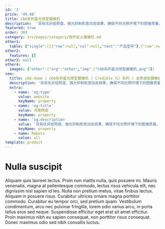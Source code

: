 ```yaml
---
id: '1'
price: '49.40'
title: C66系列星光球型摄像机
description:  '具有优异低照度、强光抑制和宽动态效果，确保不同光照环境下的图像质量，全天24小时高清监控。'
featured: true
order: 389
category: src/pages/category/软件定义摄像机.md
other1: 
  table: {"single":[[{"row":null,"col":null,"text":"产品型号"},{"row":null,"col":null,"text":"C6650-Z33"},{"row":null,"col":null,"text":"C6620-Z33"},{"row":null,"col":null,"text":"C6620-Z23-Sf"},{"row":null,"col":null,"text":"C6620-Z23"}],[{"row":null,"col":null,"text":"图像传感器"},{"row":null,"col":null,"text":"1/2.7\" 500万像素逐行扫描CMOS"},{"row":null,"col":null,"text":"1/2.7\" 200万像素逐行扫描CMOS"},{"row":null,"col":null,"text":"1/2.7\" 200万像素逐行扫描CMOS"},{"row":null,"col":null,"text":"1/2.7\" 200万像素逐行扫描CMOS"}],[{"row":null,"col":null,"text":"最大分辨率"},{"row":null,"col":null,"text":"2560×1920"},{"row":null,"col":null,"text":"1920×1080"},{"row":null,"col":null,"text":"1920×1080"},{"row":null,"col":null,"text":"1920×1080"}],[{"row":null,"col":null,"text":"低照度"},{"row":null,"col":null,"text":"支持"},{"row":null,"col":null,"text":"支持"},{"row":null,"col":null,"text":"支持"},{"row":null,"col":null,"text":"支持"}],[{"row":null,"col":null,"text":"镜头焦距"},{"row":null,"col":null,"text":"5-165mm"},{"row":null,"col":null,"text":"5-165mm"},{"row":null,"col":null,"text":"5-115mm"},{"row":null,"col":null,"text":"5-115mm"}],[{"row":null,"col":null,"text":"光学变焦倍率"},{"row":null,"col":null,"text":"33倍光学变倍，16倍数字变倍"},{"row":null,"col":null,"text":"33倍光学变倍，16倍数字变倍"},{"row":null,"col":null,"text":"23倍光学变倍，16倍数字变倍"},{"row":null,"col":null,"text":"23倍光学变倍，16倍数字变倍"}],[{"row":null,"col":null,"text":"水平旋转范围"},{"row":null,"col":null,"text":"0°～360°"},{"row":null,"col":null,"text":"0°～360°"},{"row":null,"col":null,"text":"0°～360°"},{"row":null,"col":null,"text":"0°～360°"}],[{"row":null,"col":null,"text":"垂直旋转范围"},{"row":null,"col":null,"text":"-15°～90°"},{"row":null,"col":null,"text":"-15°～90°"},{"row":null,"col":null,"text":"-15°～90°"},{"row":null,"col":null,"text":"-15°～90°"}],[{"row":null,"col":null,"text":"补光方式"},{"row":null,"col":null,"text":"红外"},{"row":null,"col":null,"text":"红外"},{"row":null,"col":null,"text":"红外"},{"row":null,"col":null,"text":"红外"}],[{"row":null,"col":null,"text":"宽动态"},{"row":null,"col":null,"text":"支持"},{"row":null,"col":null,"text":"支持"},{"row":null,"col":null,"text":"支持"},{"row":null,"col":null,"text":"支持"}],[{"row":null,"col":null,"text":"智能分析"},{"row":null,"col":null,"text":"支持"},{"row":null,"col":null,"text":"支持"},{"row":null,"col":null,"text":"支持"},{"row":null,"col":null,"text":"支持"}],[{"row":null,"col":null,"text":"电源"},{"row":null,"col":null,"text":"AC24V，PoE+（IEEE 802.3at）"},{"row":null,"col":null,"text":"AC24V，PoE+（IEEE 802.3at）"},{"row":null,"col":null,"text":"AC24V，PoE+（IEEE 802.3af）"},{"row":null,"col":null,"text":"AC24V，DC12V，PoE+（IEEE 802.3af）"}]]}
other2:
  features: []
other3: null
other4:
  images: {"other":{"org":"other","img":["C66系列星光球型摄像机.png"]}}
seo:
  title: c66-dome | C66系列星光球型摄像机 | Credible（C）系列 | 态势感知摄像机  | 软件定义摄像机 | 机器视觉
  description: '具有优异低照度、强光抑制和宽动态效果，确保不同光照环境下的图像质量，全天24小时高清监控。'
  extra:
    - name: 'og:type'
      value: website
      keyName: property
    - name: 'og:title'
      value: 河南网田
      keyName: property
    - name: 'og:description'
      value: '具有优异低照度、强光抑制和宽动态效果，确保不同光照环境下的图像质量，全天24小时高清监控。'
      keyName: property
    - name: Robots
      value: all
template: product
---
```


# Nulla suscipit

Aliquam quis laoreet lectus. Proin non mattis nulla, quis posuere mi. Mauris venenatis, magna at pellentesque commodo, lectus risus vehicula elit, nec dignissim nisl sapien id leo. Nulla non pretium metus, vitae finibus lectus. Aliquam in posuere risus. Curabitur ultrices ornare magna porttitor commodo. Curabitur eu tempor orci, sed pretium quam. Vestibulum condimentum, arcu nec pulvinar fringilla, lorem odio varius arcu, in porta tellus eros sed neque. Suspendisse efficitur eget erat sit amet efficitur. Proin maximus nibh eu sapien consequat, non porttitor risus consequat. Donec maximus odio sed nibh convallis luctus.